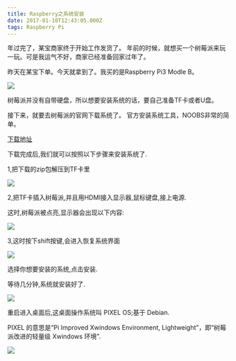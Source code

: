 ```yaml
---
title: Raspberry之系统安装
date: 2017-01-10T12:43:05.000Z
tags: Raspberry Pi
---
```


年过完了，某宝商家终于开始工作发货了。
年前的时候，就想买一个树莓派来玩一玩。可是我运气不好，商家已经准备回家过年了。

昨天在某宝下单。今天就拿到了。我买的是Raspberry Pi3 Modle B。

![](/images/pi-2.jpg)
<!-- more -->
树莓派并没有自带硬盘，所以想要安装系统的话，要自己准备TF卡或者U盘。

接下来，就要去树莓派的官网下载系统了。
官方安装系统工具，NOOBS非常的简单。

[下载地址](https://www.raspberrypi.org/downloads/noobs/)

下载完成后,我们就可以按照以下步骤来安装系统了.

1,把下载的zip包解压到TF卡里

![](http://www.geekfan.net/wp-content/uploads/img_5249b9158d98d.png)

2,把TF卡插入树莓派,并且用HDMI接入显示器,鼠标键盘,接上电源.

这时,树莓派被点亮,显示器会出现以下内容:


![](http://www.geekfan.net/wp-content/uploads/img_524d91f199b4f.png)

3,这时按下shift按键,会进入恢复系统界面

![](http://www.geekfan.net/wp-content/uploads/img_524d9fb0d8009.png)

选择你想要安装的系统,点击安装.

等待几分钟,系统就安装好了.

![](http://cms-bucket.nosdn.127.net/catchpic/7/7b/7b1fc28118e3151df0ef1dca46241171.jpg?imageView&thumbnail=550x0)

重启进入桌面后,这桌面操作系统叫 PIXEL OS;基于 Debian.

PIXEL 的意思是“Pi Improved Xwindows Environment, Lightweight”，即“树莓派改进的轻量级 Xwindows 环境”.

![](http://cms-bucket.nosdn.127.net/catchpic/6/61/6173eda98e60a1c16da897c34db2d91d.png?imageView&thumbnail=550x0)


